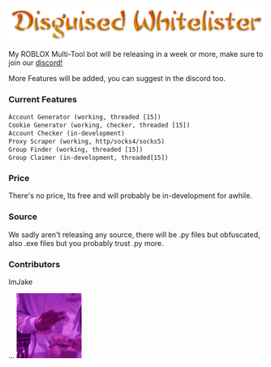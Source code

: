 ![](https://github.com/Zzaff/disguised-multibot/blob/main/logos/logo.png)


My ROBLOX Multi-Tool bot will be releasing in a week or more, make sure to join our [discord!](https://discord.gg/5ZuPsbJCKb)

More Features will be added, you can suggest in the discord too.

### Current Features ###
```
Account Generator (working, threaded [15])
Cookie Generator (working, checker, threaded [15])
Account Checker (in-development)
Proxy Scraper (working, http/socks4/socks5)
Group Finder (working, threaded [15])
Group Claimer (in-development, threaded[15])
```

### Price ###
There's no price, Its free and will probably be in-development for awhile.

### Source ###
We sadly aren't releasing any source, there will be .py files but obfuscated, also .exe files but you probably trust .py more.


### Contributors ###
ImJake

...
![](https://github.com/Zzaff/disguised-multibot/blob/main/logos/imjake.gif)
